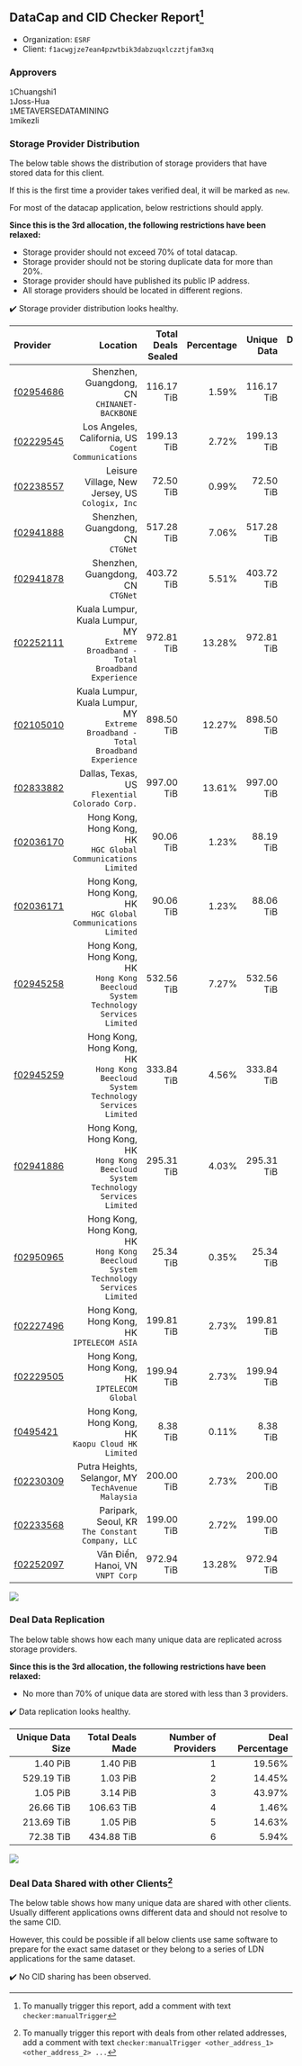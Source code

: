 ## DataCap and CID Checker Report[^1]
 - Organization: `ESRF`
 - Client: `f1acwgjze7ean4pzwtbik3dabzuqxlczztjfam3xq`
### Approvers
`1`Chuangshi1<br/>`1`Joss-Hua<br/>`1`METAVERSEDATAMINING<br/>`1`mikezli


### Storage Provider Distribution
The below table shows the distribution of storage providers that have stored data for this client.

If this is the first time a provider takes verified deal, it will be marked as `new`.

For most of the datacap application, below restrictions should apply.

**Since this is the 3rd allocation, the following restrictions have been relaxed:**
 - Storage provider should not exceed 70% of total datacap.
 - Storage provider should not be storing duplicate data for more than 20%.
 - Storage provider should have published its public IP address.
 - All storage providers should be located in different regions.

✔️ Storage provider distribution looks healthy.

| Provider                                              |                                                                             Location | Total Deals Sealed | Percentage | Unique Data | Duplicate Deals |
| :---------------------------------------------------- | -----------------------------------------------------------------------------------: | -----------------: | ---------: | ----------: | --------------: |
| [f02954686](https://filfox.info/en/address/f02954686) |                                      Shenzhen, Guangdong, CN<br/>`CHINANET-BACKBONE` |         116.17 TiB |      1.59% |  116.17 TiB |           0.00% |
| [f02229545](https://filfox.info/en/address/f02229545) |                              Los Angeles, California, US<br/>`Cogent Communications` |         199.13 TiB |      2.72% |  199.13 TiB |           0.00% |
| [f02238557](https://filfox.info/en/address/f02238557) |                                   Leisure Village, New Jersey, US<br/>`Cologix, Inc` |          72.50 TiB |      0.99% |   72.50 TiB |           0.00% |
| [f02941888](https://filfox.info/en/address/f02941888) |                                                 Shenzhen, Guangdong, CN<br/>`CTGNet` |         517.28 TiB |      7.06% |  517.28 TiB |           0.00% |
| [f02941878](https://filfox.info/en/address/f02941878) |                                                 Shenzhen, Guangdong, CN<br/>`CTGNet` |         403.72 TiB |      5.51% |  403.72 TiB |           0.00% |
| [f02252111](https://filfox.info/en/address/f02252111) |  Kuala Lumpur, Kuala Lumpur, MY<br/>`Extreme Broadband - Total Broadband Experience` |         972.81 TiB |     13.28% |  972.81 TiB |           0.00% |
| [f02105010](https://filfox.info/en/address/f02105010) |  Kuala Lumpur, Kuala Lumpur, MY<br/>`Extreme Broadband - Total Broadband Experience` |         898.50 TiB |     12.27% |  898.50 TiB |           0.00% |
| [f02833882](https://filfox.info/en/address/f02833882) |                                    Dallas, Texas, US<br/>`Flexential Colorado Corp.` |         997.00 TiB |     13.61% |  997.00 TiB |           0.00% |
| [f02036170](https://filfox.info/en/address/f02036170) |                     Hong Kong, Hong Kong, HK<br/>`HGC Global Communications Limited` |          90.06 TiB |      1.23% |   88.19 TiB |           2.08% |
| [f02036171](https://filfox.info/en/address/f02036171) |                     Hong Kong, Hong Kong, HK<br/>`HGC Global Communications Limited` |          90.06 TiB |      1.23% |   88.06 TiB |           2.22% |
| [f02945258](https://filfox.info/en/address/f02945258) | Hong Kong, Hong Kong, HK<br/>`Hong Kong Beecloud System Technology Services Limited` |         532.56 TiB |      7.27% |  532.56 TiB |           0.00% |
| [f02945259](https://filfox.info/en/address/f02945259) | Hong Kong, Hong Kong, HK<br/>`Hong Kong Beecloud System Technology Services Limited` |         333.84 TiB |      4.56% |  333.84 TiB |           0.00% |
| [f02941886](https://filfox.info/en/address/f02941886) | Hong Kong, Hong Kong, HK<br/>`Hong Kong Beecloud System Technology Services Limited` |         295.31 TiB |      4.03% |  295.31 TiB |           0.00% |
| [f02950965](https://filfox.info/en/address/f02950965) | Hong Kong, Hong Kong, HK<br/>`Hong Kong Beecloud System Technology Services Limited` |          25.34 TiB |      0.35% |   25.34 TiB |           0.00% |
| [f02227496](https://filfox.info/en/address/f02227496) |                                        Hong Kong, Hong Kong, HK<br/>`IPTELECOM ASIA` |         199.81 TiB |      2.73% |  199.81 TiB |           0.00% |
| [f02229505](https://filfox.info/en/address/f02229505) |                                      Hong Kong, Hong Kong, HK<br/>`IPTELECOM Global` |         199.94 TiB |      2.73% |  199.94 TiB |           0.00% |
| [f0495421](https://filfox.info/en/address/f0495421)   |                                Hong Kong, Hong Kong, HK<br/>`Kaopu Cloud HK Limited` |           8.38 TiB |      0.11% |    8.38 TiB |           0.00% |
| [f02230309](https://filfox.info/en/address/f02230309) |                                Putra Heights, Selangor, MY<br/>`TechAvenue Malaysia` |         200.00 TiB |      2.73% |  200.00 TiB |           0.00% |
| [f02233568](https://filfox.info/en/address/f02233568) |                                  Paripark, Seoul, KR<br/>`The Constant Company, LLC` |         199.00 TiB |      2.72% |  199.00 TiB |           0.00% |
| [f02252097](https://filfox.info/en/address/f02252097) |                                                  Văn Điển, Hanoi, VN<br/>`VNPT Corp` |         972.94 TiB |     13.28% |  972.94 TiB |           0.00% |

<img src="https://raw.githubusercontent.com/data-preservation-programs/filplus-checker-assets/main/filecoin-project/filecoin-plus-large-datasets/issues/2308/1708950843379.png"/>

### Deal Data Replication
The below table shows how each many unique data are replicated across storage providers.


**Since this is the 3rd allocation, the following restrictions have been relaxed:**
- No more than 70% of unique data are stored with less than 3 providers.

✔️ Data replication looks healthy.

| Unique Data Size | Total Deals Made | Number of Providers | Deal Percentage |
| ---------------: | ---------------: | ------------------: | --------------: |
|         1.40 PiB |         1.40 PiB |                   1 |          19.56% |
|       529.19 TiB |         1.03 PiB |                   2 |          14.45% |
|         1.05 PiB |         3.14 PiB |                   3 |          43.97% |
|        26.66 TiB |       106.63 TiB |                   4 |           1.46% |
|       213.69 TiB |         1.05 PiB |                   5 |          14.63% |
|        72.38 TiB |       434.88 TiB |                   6 |           5.94% |

<img src="https://raw.githubusercontent.com/data-preservation-programs/filplus-checker-assets/main/filecoin-project/filecoin-plus-large-datasets/issues/2308/1708950844099.png"/>

### Deal Data Shared with other Clients[^3]
The below table shows how many unique data are shared with other clients.
Usually different applications owns different data and should not resolve to the same CID.

However, this could be possible if all below clients use same software to prepare for the exact same dataset or they belong to a series of LDN applications for the same dataset.

✔️ No CID sharing has been observed.

[^1]: To manually trigger this report, add a comment with text `checker:manualTrigger`

[^2]: Deals from those addresses are combined into this report as they are specified with `checker:manualTrigger`

[^3]: To manually trigger this report with deals from other related addresses, add a comment with text `checker:manualTrigger <other_address_1> <other_address_2> ...`
